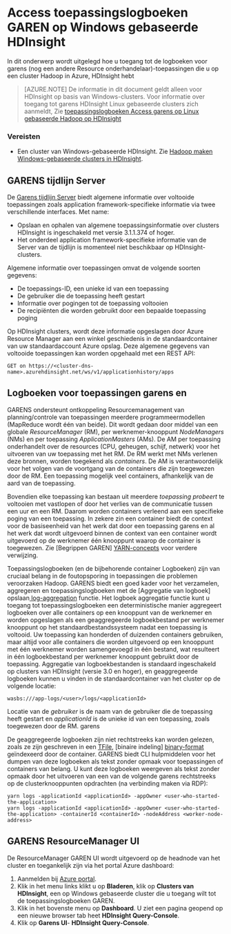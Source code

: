 <properties
    pageTitle="Toegang Hadoop GAREN toepassingslogboeken programmatisch | Microsoft Azure"
    description="Access-toepassing zich aanmeldt via programmering een cluster Hadoop in HDInsight."
    services="hdinsight"
    documentationCenter=""
    tags="azure-portal"
    authors="mumian" 
    manager="jhubbard"
    editor="cgronlun"/>

<tags
    ms.service="hdinsight"
    ms.workload="big-data"
    ms.tgt_pltfrm="na"
    ms.devlang="na"
    ms.topic="article"
    ms.date="10/19/2016"
    ms.author="jgao"/>

# <a name="access-yarn-application-logs-on-windows-based-hdinsight"></a>Access toepassingslogboeken GAREN op Windows gebaseerde HDInsight

In dit onderwerp wordt uitgelegd hoe u toegang tot de logboeken voor garens (nog een andere Resource onderhandelaar)-toepassingen die u op een cluster Hadoop in Azure, HDInsight hebt

> [AZURE.NOTE] De informatie in dit document geldt alleen voor HDInsight op basis van Windows-clusters. Voor informatie over toegang tot garens HDInsight Linux gebaseerde clusters zich aanmeldt, Zie [toepassingslogboeken Access garens op Linux gebaseerde Hadoop op HDInsight](hdinsight-hadoop-access-yarn-app-logs-linux.md)

### <a name="prerequisites"></a>Vereisten

- Een cluster van Windows-gebaseerde HDInsight.  Zie [Hadoop maken Windows-gebaseerde clusters in HDInsight](hdinsight-provision-clusters.md).


## <a name="yarn-timeline-server"></a>GARENS tijdlijn Server

De <a href="http://hadoop.apache.org/docs/r2.4.0/hadoop-yarn/hadoop-yarn-site/TimelineServer.html" target="_blank">Garens tijdlijn Server</a> biedt algemene informatie over voltooide toepassingen zoals application framework-specifieke informatie via twee verschillende interfaces. Met name:

* Opslaan en ophalen van algemene toepassingsinformatie over clusters HDInsight is ingeschakeld met versie 3.1.1.374 of hoger.
* Het onderdeel application framework-specifieke informatie van de Server van de tijdlijn is momenteel niet beschikbaar op HDInsight-clusters.


Algemene informatie over toepassingen omvat de volgende soorten gegevens:

* De toepassings-ID, een unieke id van een toepassing
* De gebruiker die de toepassing heeft gestart
* Informatie over pogingen tot de toepassing voltooien
* De recipiënten die worden gebruikt door een bepaalde toepassing poging

Op HDInsight clusters, wordt deze informatie opgeslagen door Azure Resource Manager aan een winkel geschiedenis in de standaardcontainer van uw standaardaccount Azure opslag. Deze algemene gegevens van voltooide toepassingen kan worden opgehaald met een REST API:

    GET on https://<cluster-dns-name>.azurehdinsight.net/ws/v1/applicationhistory/apps


## <a name="yarn-applications-and-logs"></a>Logboeken voor toepassingen garens en

GARENS ondersteunt ontkoppeling Resourcemanagement van planning/controle van toepassingen meerdere programmeermodellen (MapReduce wordt één van beide). Dit wordt gedaan door middel van een globale *ResourceManager* (RM), per werknemer-knooppunt *NodeManagers* (NMs) en per toepassing *ApplicationMasters* (AMs). De AM per toepassing onderhandelt over de resources (CPU, geheugen, schijf, netwerk) voor het uitvoeren van uw toepassing met het RM. De RM werkt met NMs verlenen deze bronnen, worden toegekend als *containers*. De AM is verantwoordelijk voor het volgen van de voortgang van de containers die zijn toegewezen door de RM. Een toepassing mogelijk veel containers, afhankelijk van de aard van de toepassing.

Bovendien elke toepassing kan bestaan uit meerdere *toepassing probeert* te voltooien met vastlopen of door het verlies van de communicatie tussen een uur en een RM. Daarom worden containers verleend aan een specifieke poging van een toepassing. In zekere zin een container biedt de context voor de basiseenheid van het werk dat door een toepassing garens en al het werk dat wordt uitgevoerd binnen de context van een container wordt uitgevoerd op de werknemer één knooppunt waarop de container is toegewezen. Zie [Begrippen GAREN] [ YARN-concepts] voor verdere verwijzing.

Toepassingslogboeken (en de bijbehorende container Logboeken) zijn van cruciaal belang in de foutopsporing in toepassingen die problemen veroorzaken Hadoop. GARENS biedt een goed kader voor het verzamelen, aggregeren en toepassingslogboeken met de [Aggregatie van logboek] opslaan[ log-aggregation] functie. Het logboek aggregatie functie kunt u toegang tot toepassingslogboeken een deterministische manier aggregeert logboeken over alle containers op een knooppunt van de werknemer en worden opgeslagen als een geaggregeerde logboekbestand per werknemer knooppunt op het standaardbestandssysteem nadat een toepassing is voltooid. Uw toepassing kan honderden of duizenden containers gebruiken, maar altijd voor alle containers die worden uitgevoerd op een knooppunt met één werknemer worden samengevoegd in één bestand, wat resulteert in één logboekbestand per werknemer knooppunt gebruikt door de toepassing. Aggregatie van logboekbestanden is standaard ingeschakeld op clusters van HDInsight (versie 3.0 en hoger), en geaggregeerde logboeken kunnen u vinden in de standaardcontainer van het cluster op de volgende locatie:

    wasbs:///app-logs/<user>/logs/<applicationId>

Locatie van de *gebruiker* is de naam van de gebruiker die de toepassing heeft gestart en *applicationId* is de unieke id van een toepassing, zoals toegewezen door de RM. garens

De geaggregeerde logboeken zijn niet rechtstreeks kan worden gelezen, zoals ze zijn geschreven in een [TFile][T-file], [binaire indeling] [ binary-format] geïndexeerd door de container. GARENS biedt CLI hulpmiddelen voor het dumpen van deze logboeken als tekst zonder opmaak voor toepassingen of containers van belang. U kunt deze logboeken weergeven als tekst zonder opmaak door het uitvoeren van een van de volgende garens rechtstreeks op de clusterknooppunten opdrachten (na verbinding maken via RDP):

    yarn logs -applicationId <applicationId> -appOwner <user-who-started-the-application>
    yarn logs -applicationId <applicationId> -appOwner <user-who-started-the-application> -containerId <containerId> -nodeAddress <worker-node-address>


## <a name="yarn-resourcemanager-ui"></a>GARENS ResourceManager UI

De ResourceManager GAREN UI wordt uitgevoerd op de headnode van het cluster en toegankelijk zijn via het portal Azure dashboard: 

1. Aanmelden bij [Azure portal](https://portal.azure.com/). 
2. Klik in het menu links klikt u op **Bladeren**, klik op **Clusters van HDInsight**, een op Windows gebaseerde cluster die u toegang wilt tot de toepassingslogboeken GAREN.
3. Klik in het bovenste menu op **Dashboard**. U ziet een pagina geopend op een nieuwe browser tab heet **HDInsight Query-Console**.
4. Klik op **Garens UI**- **HDInsight Query-Console**.




[YARN-timeline-server]:http://hadoop.apache.org/docs/r2.4.0/hadoop-yarn/hadoop-yarn-site/TimelineServer.html
[log-aggregation]:http://hortonworks.com/blog/simplifying-user-logs-management-and-access-in-yarn/
[T-file]:https://issues.apache.org/jira/secure/attachment/12396286/TFile%20Specification%2020081217.pdf
[binary-format]:https://issues.apache.org/jira/browse/HADOOP-3315
[YARN-concepts]:http://hortonworks.com/blog/apache-hadoop-yarn-concepts-and-applications/
